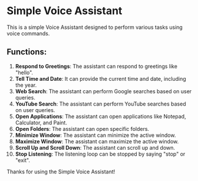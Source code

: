 # Simple Voice Assistant

This is a simple Voice Assistant designed to perform various tasks using voice commands.

## Functions:

1. **Respond to Greetings**: The assistant can respond to greetings like "hello".
2. **Tell Time and Date**: It can provide the current time and date, including the year.
3. **Web Search**: The assistant can perform Google searches based on user queries.
4. **YouTube Search**: The assistant can perform YouTube searches based on user queries.
5. **Open Applications**: The assistant can open applications like Notepad, Calculator, and Paint.
6. **Open Folders**: The assistant can open specific folders.
7. **Minimize Window**: The assistant can minimize the active window.
8. **Maximize Window**: The assistant can maximize the active window.
9. **Scroll Up and Scroll Down**: The assistant can scroll up and down.
10. **Stop Listening**: The listening loop can be stopped by saying "stop" or "exit".

Thanks for using the Simple Voice Assistant!
